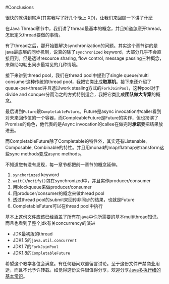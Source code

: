 #Conclusions

很快的就讲到尾声(其实我写了好几个晚上 XD)，让我们来回顾一下讲了什麽

在Java Thread章节中，我们讲了thread最基本的概念，并且知道怎麽开thread，怎麽定义thread要做的事情。

有了thread之后，那开始要解决synchronization的问题。其实这个章节讲的是java最底层的同步机制，说真的除了`synchronized` keyword，大部分几乎不会直接用到。但是透过resource sharing, flow control, message passing三种概念，来帮助勾勒出同步最常见的几种情境。

接下来讲到thread pool，我们在thread pool中提到了single queue/multi consumer这种传统的thread pool，我把它类比成**取票机**。接下来还介绍了queue-per-thread并且透过work stealing方式的`ForkJoinPool`，这种pool对于divide and conquer分而治之的方式特别适合，我把它类比成**团队做大专案**的概念。

最后讲到`Future`跟`CompletableFuture`。Future是async invocation中caller看到对未来回传值的一个容器，而CompleableFuture是Future的实作，但也扮演了Promise的角色，他代表的是Async invocation的callee在做完时**承诺**要把结果放进去。

而CompletableFuture除了Completable的特性外，其实还有Listenable, Composable, Combinable的特性。并且用monad的map/flatmap来transform这些sync methods变成async methods。

不知道您有没有发现，每一章节都把前一章节的概念延伸。

1. `synchorinzed` keyword
2. `wait()`/`notify()`包在synchronized中，并且实作producer/consumer
3. 用blockqueue来做producer/consumer
4. 用producer/consumer的概念来做thread pool
5. 透过thread pool的submit来回传非同步的结果，也就是Future
6. CompletableFuture可以在thread pool中执行

基本上这份文件应该已经涵盖了所有在java中你所需要的基本multithread知识。而且也看到了整个jdk有关concurrency的演进

- JDK最初版的thread
- JDK1.5的`java.util.concurrent`
- JDK1.7的`ForkJoinPool`
- JDK1.8的`CompletableFuture`

希望这个教学各位会满意。有任何疑问欢迎留言讨论。至于这份文件严禁商业用途，而且不允予许转载。如觉得这份文件很值得分享，欢迎分享[Java多执行绪的基本常识](https://www.gitbook.com/book/popcornylu/java_multithread/details)。

